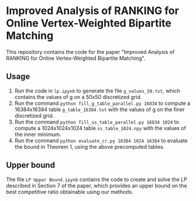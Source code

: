 # Improved Analysis of RANKING for Online Vertex-Weighted Bipartite Matching
This repository contains the code for the paper "Improved Analysis of RANKING for Online Vertex-Weighted Bipartite Matching".

## Usage

1. Run the code in `lp.ipynb` to generate the file `g_values_50.txt`, which contains the values of g on a 50x50 discretized grid. 
2. Run the command `python fill_g_table_parallel.py 16834` to compute a 16384x16384 table `g_table_16384.txt` with the values of g on the finer discretized grid.
3. Run the command `python fill_ss_table_parallel.py 16834 1024` to compute a 1024x1024x1024 table `ss_table_1024.npy` with the values of the inner minimum. 
4. Run the command `python evaluate_cr.py 16384 1024 16384` to evaluate the bound in Theorem 1, using the above precomputed tables. 

## Upper bound
The file `LP Upper Bound.ipynb` contains the code to create and solve the LP described in Section 7 of the paper, which provides an upper bound on the best competitive ratio obtainable using our methods. 
